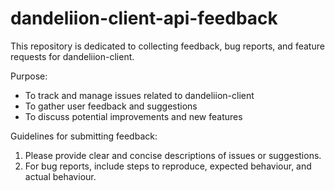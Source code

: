 # dandeliion-client-api-feedback
This repository is dedicated to collecting feedback, bug reports, and feature requests for dandeliion-client. 

Purpose:
- To track and manage issues related to dandeliion-client
- To gather user feedback and suggestions
- To discuss potential improvements and new features

Guidelines for submitting feedback:
1. Please provide clear and concise descriptions of issues or suggestions.
2. For bug reports, include steps to reproduce, expected behaviour, and actual behaviour.
